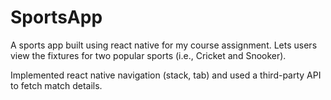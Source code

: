 # SportsApp

A sports app built using react native for my course assignment. Lets users view the fixtures for two popular sports (i.e., Cricket and Snooker).

Implemented react native navigation (stack, tab) and used a third-party API to fetch match details.
